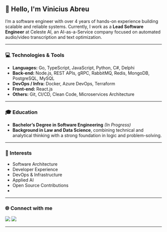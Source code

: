 ## 👋 Hello, I'm Vinicius Abreu

I’m a software engineer with over 4 years of hands-on experience building scalable and reliable systems. Currently, I work as a **Lead Software Engineer** at Celeste AI, an AI-as-a-Service company focused on automated audio/video transcription and text optimization.

---

### 💻 Technologies & Tools

- **Languages:** Go, TypeScript, JavaScript, Python, C#, Delphi  
- **Back-end:** Node.js, REST APIs, gRPC, RabbitMQ, Redis, MongoDB, PostgreSQL, MySQL  
- **DevOps / Infra:** Docker, Azure DevOps, Terraform  
- **Front-end:** React.js  
- **Others:** Git, CI/CD, Clean Code, Microservices Architecture

---

### 🎓 Education

- **Bachelor’s Degree in Software Engineering** *(In Progress)*  
- **Background in Law and Data Science**, combining technical and analytical thinking with a strong foundation in logic and problem-solving.

---

### 🧠 Interests

- Software Architecture  
- Developer Experience  
- DevOps & Infrastructure  
- Applied AI  
- Open Source Contributions
- 
---

### 🌐 Connect with me

<div>  
  <a href="https://medium.com/@vinicius_abreu" target="_blank"><img src="https://img.shields.io/badge/Medium-12100E?style=for-the-badge&logo=medium&logoColor=white" target="_blank"></a>
  <a href="https://www.linkedin.com/in/vs-abreu/" target="_blank"><img src="https://img.shields.io/badge/-LinkedIn-%230077B5?style=for-the-badge&logo=linkedin&logoColor=white" target="_blank"></a>     
</div>

---
